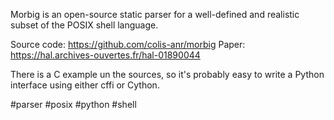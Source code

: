 Morbig is an open-source static parser for a well-defined and realistic subset of the POSIX shell language.

Source code: https://github.com/colis-anr/morbig
Paper: https://hal.archives-ouvertes.fr/hal-01890044

There is a C example un the sources, so it's probably easy to write a Python interface using either cffi or Cython.

<!-- Keywords -->
#parser #posix #python #shell
<!-- /Keywords -->
